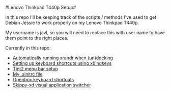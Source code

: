 #Lenovo Thinkpad T440p Setup#

In this repo I'll be keeping track of the scripts / methods I've used to get
Debian Jessie to work properly on my Lenovo Thinkpad T440p.

My username is javl, so you will need to replace this with user name to have them point to the right places.

Currently in this repo:
* [Automatically running xrandr when (un)docking](https://github.com/javl/T440p/blob/master/dockingstation.md)
* [Setting up keyboard shortcuts using xbindkeys](https://github.com/javl/T440p/blob/master/xbindkeys.md)
* [Tint2 menu bar setup](https://github.com/javl/T440p/blob/master/tint2.md)
* [My .xinitrc file](https://github.com/javl/T440p/blob/master/.xinitrc)
* [Openbox keyboard shortcuts](https://github.com/javl/T440p/blob/master/openbox_settings.md)
* [Skippy-xd visual application switcher](https://github.com/javl/T440p/blob/master/skippy-xd.md)
